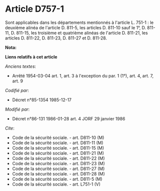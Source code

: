 # Article D757-1

Sont applicables dans les départements mentionnés à l'article L. 751-1   : le deuxième alinéa de l'article D. 811-5, les
articles D. 811-10 sauf le 1°, D. 811-11, D. 811-15, les troisième et quatrième alinéas de l'article D. 811-21, les articles
D. 811-22, D. 811-23, D. 811-27 et D. 811-28.

**Nota:**



**Liens relatifs à cet article**

_Anciens textes_:

  - Arrêté 1954-03-04 art. 1, art. 3 à l'exception du par. 1 (1°), art. 4, art. 7, art. 9

_Codifié par_:

  - Décret n°85-1354 1985-12-17

_Modifié par_:

  - Décret n°86-131 1986-01-28 art. 4 JORF 29 janvier 1986

_Cite_:

  - Code de la sécurité sociale. - art. D811-10 (M)
  - Code de la sécurité sociale. - art. D811-11 (M)
  - Code de la sécurité sociale. - art. D811-15 (M)
  - Code de la sécurité sociale. - art. D811-21 (M)
  - Code de la sécurité sociale. - art. D811-22 (M)
  - Code de la sécurité sociale. - art. D811-23 (M)
  - Code de la sécurité sociale. - art. D811-27 (M)
  - Code de la sécurité sociale. - art. D811-28 (M)
  - Code de la sécurité sociale. - art. D811-5 (M)
  - Code de la sécurité sociale. - art. L751-1 (V)
